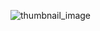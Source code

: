 ![thumbnail_image](https://github.com/user-attachments/assets/96406e92-03d8-479d-93ef-98b2962fc90b)
